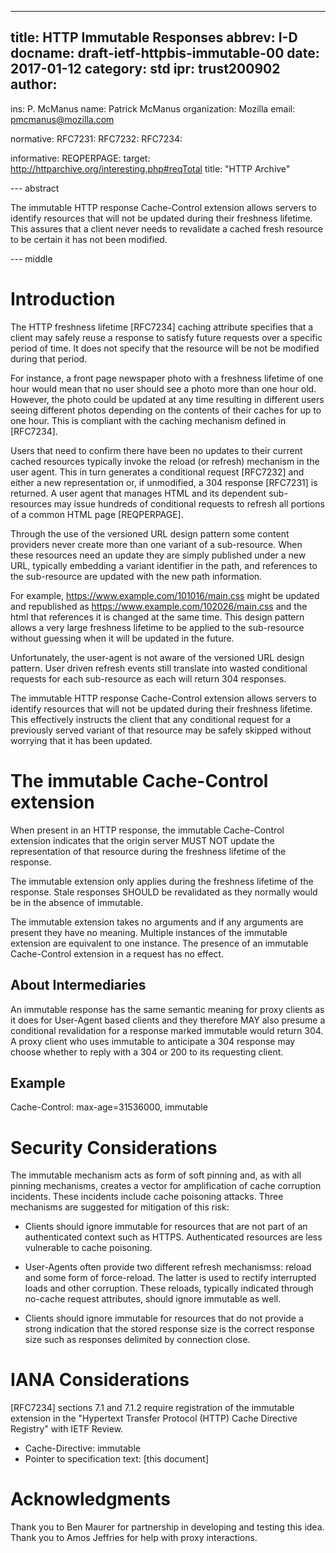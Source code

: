 ---
title: HTTP Immutable Responses
abbrev: I-D
docname: draft-ietf-httpbis-immutable-00
date: 2017-01-12
category: std
ipr: trust200902
author:
 - 
  ins: P. McManus
  name: Patrick McManus
  organization: Mozilla
  email: pmcmanus@mozilla.com

normative:
 RFC7231:
 RFC7232:
 RFC7234:

informative:
  REQPERPAGE:
   target: http://httparchive.org/interesting.php#reqTotal
   title: "HTTP Archive"

--- abstract

The immutable HTTP response Cache-Control extension allows servers to
identify resources that will not be updated during their freshness
lifetime. This assures that a client never needs to revalidate a
cached fresh resource to be certain it has not been modified.

--- middle

# Introduction

The HTTP freshness lifetime [RFC7234] caching attribute
specifies that a client may safely reuse a response to satisfy future
requests over a specific period of time. It does not specify that the
resource will be not be modified during that period.

For instance, a front page newspaper photo with a freshness lifetime
of one hour would mean that no user should see a photo more than one
hour old. However, the photo could be updated at any time resulting in
different users seeing different photos depending on the contents of
their caches for up to one hour. This is compliant with the caching
mechanism defined in [RFC7234].

Users that need to confirm there have been no updates to their current
cached resources typically invoke the reload (or refresh) mechanism in
the user agent. This in turn generates a conditional request [RFC7232]
and either a new representation or, if unmodified, a 304 response
[RFC7231] is returned. A user agent that manages HTML and its
dependent sub-resources may issue hundreds of conditional requests to
refresh all portions of a common HTML page [REQPERPAGE].

Through the use of the versioned URL design pattern some content
providers never create more than one variant of a sub-resource. When
these resources need an update they are simply published under a new URL,
typically embedding a variant identifier in the path, and references
to the sub-resource are updated with the new path information.

For example, https://www.example.com/101016/main.css might be updated
and republished as https://www.example.com/102026/main.css and the html that
references it is changed at the same time. This design pattern allows
a very large freshness lifetime to be applied to the sub-resource
without guessing when it will be updated in the future.

Unfortunately, the user-agent is not aware of the versioned URL design
pattern. User driven refresh events still translate into wasted
conditional requests for each sub-resource as each will return 304
responses.

The immutable HTTP response Cache-Control extension allows servers to
identify resources that will not be updated during their freshness
lifetime. This effectively instructs the client that any conditional
request for a previously served variant of that resource may be safely
skipped without worrying that it has been updated.

# The immutable Cache-Control extension

When present in an HTTP response, the immutable Cache-Control
extension indicates that the origin server MUST NOT update the representation
of that resource during the freshness lifetime of the response.

The immutable extension only applies during the freshness lifetime of
the response. Stale responses SHOULD be revalidated as they normally
would be in the absence of immutable.

The immutable extension takes no arguments and if any arguments are
present they have no meaning. Multiple instances of the immutable
extension are equivalent to one instance. The presence of an immutable
Cache-Control extension in a request has no effect.

## About Intermediaries

An immutable response has the same semantic meaning for proxy clients
as it does for User-Agent based clients and they therefore MAY also
presume a conditional revalidation for a response marked immutable
would return 304. A proxy client who uses immutable to anticipate a
304 response may choose whether to reply with a 304 or 200 to its
requesting client.

## Example

Cache-Control: max-age=31536000, immutable

# Security Considerations

The immutable mechanism acts as form of soft pinning and, as with all
pinning mechanisms, creates a vector for amplification of cache
corruption incidents. These incidents include cache poisoning
attacks. Three mechanisms are suggested for mitigation of this risk:

* Clients should ignore immutable for resources that are not
 part of an authenticated context such as HTTPS. Authenticated resources are less
 vulnerable to cache poisoning.
 
* User-Agents often provide two different refresh mechanismss: reload
  and some form of force-reload. The latter is used to rectify
  interrupted loads and other corruption. These reloads, typically
  indicated through no-cache request attributes, should ignore
  immutable as well.

* Clients should ignore immutable for resources that do not provide a
 strong indication that the stored response size is the correct
 response size such as responses delimited by connection close.

# IANA Considerations

[RFC7234] sections 7.1 and 7.1.2 require registration of the
immutable extension in the "Hypertext Transfer Protocol (HTTP) Cache
Directive Registry" with IETF Review.

* Cache-Directive: immutable
* Pointer to specification text: [this document]

# Acknowledgments

Thank you to Ben Maurer for partnership in developing and testing this
idea. Thank you to Amos Jeffries for help with proxy interactions.
